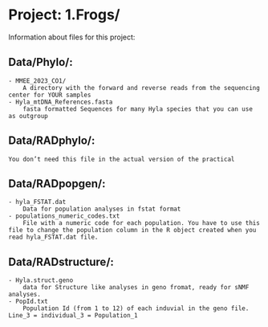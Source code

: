 # Project: 1.Frogs/

Information about files for this project:

## Data/Phylo/:
	- MMEE_2023_CO1/
		A directory with the forward and reverse reads from the sequencing center for YOUR samples
	- Hyla_mtDNA_References.fasta
		fasta formatted Sequences for many Hyla species that you can use as outgroup

## Data/RADphylo/:
	You don’t need this file in the actual version of the practical

## Data/RADpopgen/:
	- hyla_FSTAT.dat
		Data for population analyses in fstat format
	- populations_numeric_codes.txt
		File with a numeric code for each population. You have to use this file to change the population column in the R object created when you read hyla_FSTAT.dat file.

## Data/RADstructure/:
	- Hyla.struct.geno 
		data for Structure like analyses in geno fromat, ready for sNMF analyses.
	- PopId.txt 
		Population Id (from 1 to 12) of each induvial in the geno file. Line_3 = individual_3 = Population_1
